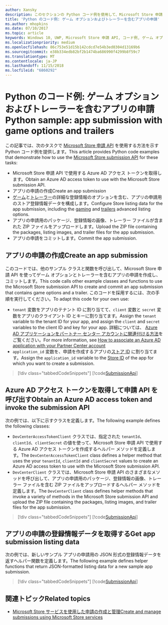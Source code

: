 ```yaml
---
author: Xansky
description: このセクションの Python コード例を使用して、Microsoft Store 申請 API を使用したゲーム オプションおよびトレーラーの申請方法をご確認ください。
title: 'Python のコード例: ゲーム オプションおよびトレーラーを含むアプリの申請'
ms.author: mhopkins
ms.date: 07/10/2017
ms.topic: article
keywords: Windows 10, UWP, Microsoft Store 申請 API, コード例, ゲーム オプション, トレーラー, 詳細な登録情報, python
ms.localizationpriority: medium
ms.openlocfilehash: 86c753e51d15b142cdcd7e54b3ed0304d13169b6
ms.sourcegitcommit: e38b334edb82bf2b1474ba686990f4299b8f59c7
ms.translationtype: MT
ms.contentlocale: ja-JP
ms.lasthandoff: 11/15/2018
ms.locfileid: "6860292"
---
```

# <a name="python-sample-app-submission-with-game-options-and-trailers"></a><span data-ttu-id="20fb9-104">Python のコード例: ゲーム オプションおよびトレーラーを含むアプリの申請</span><span class="sxs-lookup"><span data-stu-id="20fb9-104">Python sample: app submission with game options and trailers</span></span>

<span data-ttu-id="20fb9-105">この記事では、次のタスクで [Microsoft Store 申請 API](create-and-manage-submissions-using-windows-store-services.md) を使用する方法を示す Python コード例を提供します。</span><span class="sxs-lookup"><span data-stu-id="20fb9-105">This article provides Python code examples that demonstrate how to use the [Microsoft Store submission API](create-and-manage-submissions-using-windows-store-services.md) for these tasks:</span></span>

* <span data-ttu-id="20fb9-106">Microsoft Store 申請 API で使用する Azure AD アクセス トークンを取得します。</span><span class="sxs-lookup"><span data-stu-id="20fb9-106">Obtain an Azure AD access token to use with the Microsoft Store submission API.</span></span>
* <span data-ttu-id="20fb9-107">アプリの申請の作成</span><span class="sxs-lookup"><span data-stu-id="20fb9-107">Create an app submission</span></span>
* <span data-ttu-id="20fb9-108">[ゲーム](manage-app-submissions.md#gaming-options-object)と[トレーラー](manage-app-submissions.md#trailer-object)の詳細な登録情報のオプションを含む、アプリの申請用のストア登録情報データを構成します。</span><span class="sxs-lookup"><span data-stu-id="20fb9-108">Configure Store listing data for the app submission, including the [gaming](manage-app-submissions.md#gaming-options-object) and [trailers](manage-app-submissions.md#trailer-object) advanced listing options.</span></span>
* <span data-ttu-id="20fb9-109">アプリの申請用のパッケージ、登録情報の画像、トレーラー ファイルが含まれた ZIP ファイルをアップロードします。</span><span class="sxs-lookup"><span data-stu-id="20fb9-109">Upload the ZIP file containing the packages, listing images, and trailer files for the app submission.</span></span>
* <span data-ttu-id="20fb9-110">アプリの申請をコミットします。</span><span class="sxs-lookup"><span data-stu-id="20fb9-110">Commit the app submission.</span></span>

<span id="create-app-submission" />

## <a name="create-an-app-submission"></a><span data-ttu-id="20fb9-111">アプリの申請の作成</span><span class="sxs-lookup"><span data-stu-id="20fb9-111">Create an app submission</span></span>

<span data-ttu-id="20fb9-112">このコードでは、他のサンプル クラスと関数を呼び出して、Microsoft Store 申請 API を使ってゲーム オプションとトレーラーを含むアプリの申請を作成し、コミットします。</span><span class="sxs-lookup"><span data-stu-id="20fb9-112">This code calls other example classes and functions to use the Microsoft Store submission API to create and commit an app submission that contains game options and a trailer.</span></span> <span data-ttu-id="20fb9-113">このコードを採用するには、次の手順を実行してください。</span><span class="sxs-lookup"><span data-stu-id="20fb9-113">To adapt this code for your own use:</span></span>

* <span data-ttu-id="20fb9-114">```tenant``` 変数をアプリのテナント ID に割り当てて、```client``` 変数と ```secret``` 変数をアプリのクライアント ID とキーに割り当てます。</span><span class="sxs-lookup"><span data-stu-id="20fb9-114">Assign the ```tenant``` variable to the tenant ID for your app, and assign the ```client``` and ```secret``` variables to the client ID and key for your app.</span></span> <span data-ttu-id="20fb9-115">詳細については、 [Azure AD アプリケーションをパートナー センター アカウントに関連付ける方法](create-and-manage-submissions-using-windows-store-services.md#how-to-associate-an-azure-ad-application-with-your-partner-center-account)をご覧ください。</span><span class="sxs-lookup"><span data-stu-id="20fb9-115">For more information, see [How to associate an Azure AD application with your Partner Center account](create-and-manage-submissions-using-windows-store-services.md#how-to-associate-an-azure-ad-application-with-your-partner-center-account)</span></span>
* <span data-ttu-id="20fb9-116">```application_id``` 変数を、申請を作成するアプリの[ストア ID](in-app-purchases-and-trials.md#store-ids) に割り当てます。</span><span class="sxs-lookup"><span data-stu-id="20fb9-116">Assign the ```application_id``` variable to the [Store ID](in-app-purchases-and-trials.md#store-ids) of the app for which you want to create a submission.</span></span>

> [!div class="tabbedCodeSnippets"]
[!code[SubmissionApi](./code/StoreServicesExamples_SubmissionAdvancedListings/python/CreateAndSubmitAppSubmissionExample.py#L1-L74)]

<span id="token" />

## <a name="obtain-an-azure-ad-access-token-and-invoke-the-submission-api"></a><span data-ttu-id="20fb9-117">Azure AD アクセス トークンを取得して申請 API を呼び出す</span><span class="sxs-lookup"><span data-stu-id="20fb9-117">Obtain an Azure AD access token and invoke the submission API</span></span>

<span data-ttu-id="20fb9-118">次の例では、以下に示すクラスを定義します。</span><span class="sxs-lookup"><span data-stu-id="20fb9-118">The following example defines the following classes:</span></span>

* <span data-ttu-id="20fb9-119">```DevCenterAccessTokenClient``` クラスでは、指定された ```tenantId```、```clientId```、```clientSecret``` の値を使って、Microsoft Store 申請 API で使用する Azure AD アクセス トークンを作成するヘルパー メソッドを定義します。</span><span class="sxs-lookup"><span data-stu-id="20fb9-119">The ```DevCenterAccessTokenClient``` class defines a helper method that uses the your ```tenantId```, ```clientId``` and ```clientSecret``` values to create an Azure AD access token to use with the Microsoft Store submission API.</span></span>
* <span data-ttu-id="20fb9-120">```DevCenterClient``` クラスでは、Microsoft Store 申請 API のさまざまなメソッドを呼び出して、アプリの申請用のパッケージ、登録情報の画像、トレーラー ファイルを含む ZIP ファイルをアップロードするヘルパー メソッドを定義します。</span><span class="sxs-lookup"><span data-stu-id="20fb9-120">The ```DevCenterClient``` class defines helper methods that invoke a variety of methods in the Microsoft Store submission API and upload the ZIP file containing the packages, listing images, and trailer files for the app submission.</span></span>

> [!div class="tabbedCodeSnippets"]
[!code[SubmissionApi](./code/StoreServicesExamples_SubmissionAdvancedListings/python/devcenterclient.py#L1-L126)]

<span id="token" />

## <a name="get-app-submission-listing-data"></a><span data-ttu-id="20fb9-121">アプリの申請の登録情報データを取得する</span><span class="sxs-lookup"><span data-stu-id="20fb9-121">Get app submission listing data</span></span>

<span data-ttu-id="20fb9-122">次の例では、新しいサンプル アプリの申請用の JSON 形式の登録情報データを返すヘルパー関数を定義します。</span><span class="sxs-lookup"><span data-stu-id="20fb9-122">The following example defines helper functions that return JSON-formatted listing data for a new sample app submission.</span></span>

> [!div class="tabbedCodeSnippets"]
[!code[SubmissionApi](./code/StoreServicesExamples_SubmissionAdvancedListings/python/submissiondatasamples.py#L1-L170)]

## <a name="related-topics"></a><span data-ttu-id="20fb9-123">関連トピック</span><span class="sxs-lookup"><span data-stu-id="20fb9-123">Related topics</span></span>

* [<span data-ttu-id="20fb9-124">Microsoft Store サービスを使用した申請の作成と管理</span><span class="sxs-lookup"><span data-stu-id="20fb9-124">Create and manage submissions using Microsoft Store services</span></span>](create-and-manage-submissions-using-windows-store-services.md)
